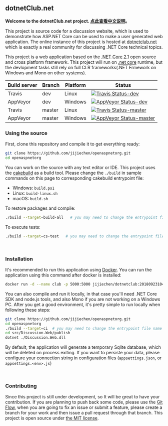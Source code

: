 dotnetClub.net
----------------------

**Welcome to the dotnetClub.net project. [点此查看中文说明](https://github.com/jijiechen/openaspnetorg/blob/dev/readme.md)。**

This project is source code for a discussion website, which is used to demonstrate how ASP.NET Core can be used to make a user generated web application. The online instance of this project is hosted at [dotnetclub.net](http://dotnetclub.net) which is exactly a real community for discussing .NET Core technical topics.

This project is a web application based on the [.NET Core 2.1](https://www.microsoft.com/net/download/dotnet-core/2.1) open source and cross platform framework. This project will run on [.net core](https://dotnet.github.io/) runtime, but the devlopment tasks still rely on full CLR frameworks(.NET Frmework on Windows and Mono on other systems).

| Build server| Branch         | Platform       | Status                                                                                                                                                                                             |
|-------------|----------------|----------------|----------------------------------------------------------------------------------------------------------------------------------------------------------------------------------------------------|
| Travis      | dev            | Linux          | [![Travis Status-dev](https://travis-ci.org/jijiechen/openaspnetorg.svg?branch=dev)](https://travis-ci.org/jijiechen/openaspnetorg/branches)                                                       |
| AppVeyor    | dev            | Windows        | [![AppVeyor Status-dev](https://ci.appveyor.com/api/projects/status/pecgpkageltpj13x/branch/dev?svg=true)](https://ci.appveyor.com/project/jijiechen/openaspnetorg/branch/dev)                     |
| Travis      | master         | Linux          | [![Travis Status-master](https://travis-ci.org/jijiechen/openaspnetorg.svg?branch=master)](https://travis-ci.org/jijiechen/openaspnetorg/branches)                                                 |
| AppVeyor    | master         | Windows        | [![AppVeyor Status-master](https://ci.appveyor.com/api/projects/status/pecgpkageltpj13x/branch/master?svg=true)](https://ci.appveyor.com/project/jijiechen/openaspnetorg/branch/master)            |


### Using the source

First, clone this repository and compile it to get everything ready:

```sh
git clone https://github.com/jijiechen/openaspnetorg.git
cd openaspnetorg
```

You can work on the source with any text editor or IDE. This project uses the [cakebuild](https://cakebuild.net) as a build tool. Please change the `./build` in sample commands on this page to corresponding cakebuild entrypoint file: 

* Windows: `build.ps1`
* Linux: `build-linux.sh`
* macOS: `build.sh`

To restore packages and compile:

```sh
./build --target=build-all   # you may need to change the entrypoint file name
```

To execute tests:

```sh
./build --target=cs-test   # you may need to change the entrypoint file name
```

&nbsp;

### Installation

It's recommended to run this application using [Docker](https://www.docker.com/). You can run the application using this command after docker is installed:

```sh
docker run -d --name club -p 5000:5000 jijiechen/dotnetclub:201809231041
```

You can also compile and run it locally, in that case you'll need .NET Core SDK and node.js tools, and also Mono if you are not working on a Windows PC. After you get a good environment, it's pretty simple to run locally when following these steps:

```sh
git clone https://github.com/jijiechen/openaspnetorg.git
cd openaspnetorg
./build --target=ci  # you may need to change the entrypoint file name 
cd src/Discussion.Web/publish
dotnet ./Discussion.Web.dll
```

By default, the application will generate a temporary Sqlite database, which will be deleted on process exiting.  If you want to persiste your data, please configure your connection string in configuration files (`appsettings.json`, or `appsettings.<env>.js`)

&nbsp;

### Contributing

Since this project is still under development, so It will be great to have your contribution. 
If you are planning to push back some code, please use the [Git Flow](http://nvie.com/posts/a-successful-git-branching-model/), when you are going to fix an issue or submit a feature, please create a branch for your work and then issue a pull request through that branch.
This project is open source under [the MIT license](https://opensource.org/licenses/MIT).

&nbsp;

&nbsp;